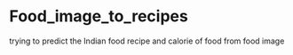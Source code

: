 # Food_image_to_recipes
trying to predict the Indian food recipe and calorie of food from food image 
